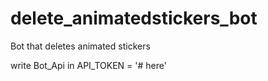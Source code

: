 # delete_animatedstickers_bot
Bot that deletes animated stickers

write Bot_Api in API_TOKEN = '# here'

